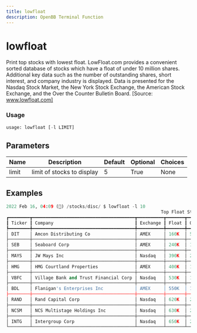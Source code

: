 ```yaml
---
title: lowfloat
description: OpenBB Terminal Function
---
```


# lowfloat

Print top stocks with lowest float. LowFloat.com provides a convenient sorted database of stocks which have a float of under 10 million shares. Additional key data such as the number of outstanding shares, short interest, and company industry is displayed. Data is presented for the Nasdaq Stock Market, the New York Stock Exchange, the American Stock Exchange, and the Over the Counter Bulletin Board. [Source: www.lowfloat.com]

### Usage 
```python
usage: lowfloat [-l LIMIT]
```

## Parameters

| Name | Description | Default | Optional | Choices |
| ---- | ----------- | ------- | -------- | ------- |
| limit | limit of stocks to display | 5 | True | None |


## Examples

```python
2022 Feb 16, 04:09 (🦋) /stocks/disc/ $ lowfloat -l 10
                                                           Top Float Stocks
┏━━━━━━━━┳━━━━━━━━━━━━━━━━━━━━━━━━━━━━━━━━━━━━━━━┳━━━━━━━━━━┳━━━━━━━┳━━━━━━━━┳━━━━━━━━━━┳━━━━━━━━━━━━━━━━━━━━━━━━━━━━━━━━━━━━━━━━━━━━┓
┃ Ticker ┃ Company                               ┃ Exchange ┃ Float ┃ Outstd ┃ ShortInt ┃ Industry                                   ┃
┡━━━━━━━━╇━━━━━━━━━━━━━━━━━━━━━━━━━━━━━━━━━━━━━━━╇━━━━━━━━━━╇━━━━━━━╇━━━━━━━━╇━━━━━━━━━━╇━━━━━━━━━━━━━━━━━━━━━━━━━━━━━━━━━━━━━━━━━━━━┩
│ DIT    │ Amcon Distributing Co                 │ AMEX     │ 160K  │ 580K   │ 1.09%    │ Retail (Grocery)                           │
├────────┼───────────────────────────────────────┼──────────┼───────┼────────┼──────────┼────────────────────────────────────────────┤
│ SEB    │ Seaboard Corp                         │ AMEX     │ 240K  │ 1.16M  │ 0.78%    │ Fish/Livestock                             │
├────────┼───────────────────────────────────────┼──────────┼───────┼────────┼──────────┼────────────────────────────────────────────┤
│ MAYS   │ JW Mays Inc                           │ Nasdaq   │ 390K  │ 2.02M  │ 0.85%    │ Real Estate Operations                     │
├────────┼───────────────────────────────────────┼──────────┼───────┼────────┼──────────┼────────────────────────────────────────────┤
│ HMG    │ HMG Courtland Properties              │ AMEX     │ 400K  │ 1.02M  │ 0.28%    │ Real Estate Operations                     │
├────────┼───────────────────────────────────────┼──────────┼───────┼────────┼──────────┼────────────────────────────────────────────┤
│ VBFC   │ Village Bank and Trust Financial Corp │ Nasdaq   │ 530K  │ 1.47M  │ 0.10%    │ Regional Banks                             │
├────────┼───────────────────────────────────────┼──────────┼───────┼────────┼──────────┼────────────────────────────────────────────┤
│ BDL    │ Flanigan's Enterprises Inc            │ AMEX     │ 550K  │ 1.86M  │ 0.05%    │ Restaurants                                │
├────────┼───────────────────────────────────────┼──────────┼───────┼────────┼──────────┼────────────────────────────────────────────┤
│ RAND   │ Rand Capital Corp                     │ Nasdaq   │ 620K  │ 2.58M  │ 0.01%    │ Misc. Financial Services                   │
├────────┼───────────────────────────────────────┼──────────┼───────┼────────┼──────────┼────────────────────────────────────────────┤
│ NCSM   │ NCS Multistage Holdings Inc           │ Nasdaq   │ 630K  │ 2.38M  │ 0.69%    │ Oil & Gas - Related Services and Equipment │
├────────┼───────────────────────────────────────┼──────────┼───────┼────────┼──────────┼────────────────────────────────────────────┤
│ INTG   │ Intergroup Corp                       │ Nasdaq   │ 650K  │ 2.20M  │ 0.62%    │ Real Estate Operations                     │
└────────┴───────────────────────────────────────┴──────────┴───────┴────────┴──────────┴────────────────────────────────────────────┘
```

